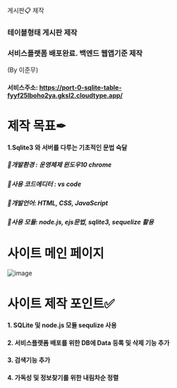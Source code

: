 게시판📋 제작 

### 테이블형태 게시판 제작
### 서비스플랫폼 배포완료. 백엔드 웹앱기준 제작
(By 이준무)
#### 서비스주소: https://port-0-sqlite-table-fyyf25lboho2ya.gksl2.cloudtype.app/


# 제작 목표✒
#### 1.Sqlite3 와 서버를 다루는 기초적인 문법 숙달    
##### 📌개발환경 : 운영체제 윈도우10 chrome
##### 📌사용 코드에디터 : vs code
##### 📌개발언어: HTML, CSS, JavaScript 
##### 📌사용 모듈: node.js, ejs문법, sqlite3, sequelize 활용 


# 사이트 메인 페이지
![image](https://user-images.githubusercontent.com/113665599/209920820-1f140cd1-99b1-4c2e-b00a-fac7604bbaec.png)


# 사이트 제작 포인트✅
#### 1. SQLite 및 node.js 모듈 sequlize 사용
#### 2. 서비스플랫폼 배포를 위한 DB에 Data 등록 및 삭제 기능 추가
#### 3. 검색기능 추가
#### 4. 가독성 및 정보찾기를 위한 내림차순 정렬

